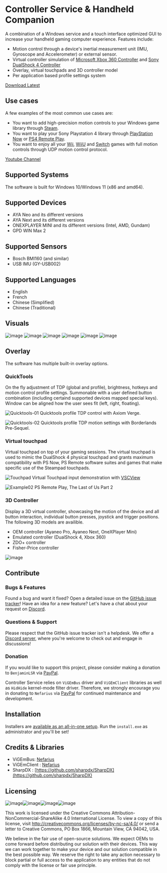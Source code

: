 # Controller Service & Handheld Companion

A combination of a Windows service and a touch interface optimized GUI to increase your handheld gaming computer experience. Features include:
- Motion control through a device's inertial measurement unit (IMU, Gyroscope and Accelerometer) or external sensor.
- Virtual controller simulation of [Microsoft Xbox 360 Controller](https://en.wikipedia.org/wiki/Xbox_360_controller) and [Sony DualShock 4 Controller](https://en.wikipedia.org/wiki/DualShock#DualShock_4)
- Overlay, virtual touchpads and 3D controller model
- Per application based profile settings system

[Download Latest](https://github.com/Valkirie/ControllerService/releases/latest)

## Use cases
A few examples of the most common use cases are:
- You want to add high-precision motion controls to your Windows game library through [Steam](https://store.steampowered.com/controller/update/dec15).
- You want to play your Sony Playstation 4 library through [PlayStation Now](https://www.playstation.com/en-us/ps-now/) or [PS4 Remote Play](<https://remoteplay.dl.playstation.net/remoteplay/>).
- You want to enjoy all your [Wii](https://dolphin-emu.org/), [WiiU](https://cemu.info/) and [Switch](https://yuzu-emu.org/) games with full motion controls through UDP motion control protocol.

[Youtube Channel](https://www.youtube.com/channel/UCFLra6QVYJYeaWp2mGaq3Og)

## Supported Systems
The software is built for Windows 10/Windows 11 (x86 and amd64).

## Supported Devices
- AYA Neo and its different versions
- AYA Next and its different versions
- ONEXPLAYER MINI and its different versions (Intel, AMD, Gundam)
- GPD WIN Max 2

## Supported Sensors
- Bosch BMI160 (and similar)
- USB IMU (GY-USB002)

## Supported Languages
- English
- French
- Chinese (Simplified)
- Chinese (Traditional)

## Visuals
![image](https://user-images.githubusercontent.com/934757/175270847-0638207d-f2c2-4bf7-becd-da6860638b0b.png)
![image](https://user-images.githubusercontent.com/934757/175270868-b2bffc77-878b-4a58-b2db-7387324c2390.png)
![image](https://user-images.githubusercontent.com/934757/175270899-edd658b5-1103-4bda-aaa6-1685e2b3d3f5.png)
![image](https://user-images.githubusercontent.com/934757/175270908-54eddc08-2620-4831-bc91-bfeb4340462a.png)
![image](https://user-images.githubusercontent.com/934757/175271013-6c130e24-ec81-4d9a-9d85-cb74c5e7e327.png)
![image](https://user-images.githubusercontent.com/934757/175271036-52fde73c-f9d4-4f67-aede-4a5618e0fe28.png)

## Overlay
The software has multiple built-in overlay options. 

### QuickTools

On the fly adjustment of TDP (global and profile), brightness, hotkeys and motion control profile settings. Summonable with a user defined button combination (including certaind supported devices mapped special keys). Window can be aligned how the user sees fit (left, right, floating).

![Quicktools-01](https://user-images.githubusercontent.com/14330834/184693435-7df5ad40-ddb1-4359-9335-1a5804441dc3.png)
Quicktools profile TDP control with Axiom Verge.

![Quicktools-02](https://user-images.githubusercontent.com/14330834/184693443-117d8594-f4e5-4400-8341-2fb95b986d01.png)
Quicktools profile TDP motion settings with Borderlands Pre-Sequel.

### Virtual touchpad

Virtual touchpad on top of your gaming sessions. The virtual touchpad is used to mimic the DualShock 4 physical touchpad and grants maximum compatibility with PS Now, PS Remote software suites and games that make specific use of the Steampad touchpads.

![Touchpad](https://user-images.githubusercontent.com/14330834/184550796-24f86f7a-af58-461d-b7c2-eb0d7735f5d5.gif)
Virtual Touchpad input demonstration with [VSCView](https://github.com/Nielk1/VSCView)

![Example02](https://user-images.githubusercontent.com/14330834/184550793-d81e2ec9-0271-4aae-bc44-7aeb393631ea.png)
PS Remote Play, The Last of Us Part 2

### 3D Controller

Display a 3D virtual controller, showcasing the motion of the device and all button interaction, individual button presses, joystick and trigger positions. The following 3D models are availible.
  - OEM controller (Ayaneo Pro, Ayaneo Next, OneXPlayer Mini)
  - Emulated controller (DualShock 4, Xbox 360)
  - ZDO+ controller
  - Fisher-Price controller

![image](https://user-images.githubusercontent.com/934757/175498734-29c9dc25-e7ed-44f3-a6f6-9600122c35cd.png)

## Contribute
### Bugs & Features
Found a bug and want it fixed? Open a detailed issue on the [GitHub issue tracker](../../issues)!
Have an idea for a new feature? Let's have a chat about your request on [Discord](https://discord.gg/cKaZ5SX8kx).

### Questions & Support
Please respect that the GitHub issue tracker isn't a helpdesk. We offer a [Discord server](https://discord.gg/cKaZ5SX8kx), where you're welcome to check out and engage in discussions!

### Donation
If you would like to support this project, please consider making a donation to `BenjaminLSR` via [PayPal](https://www.paypal.com/paypalme/BenjaminLSR).

Controller Service relies on `ViGEmBus` driver and `ViGEmClient` libraries as well as `HidHide` kernel-mode filter driver. Therefore, we strongly encourage you in donating to `Nefarius` via [PayPal](https://paypal.me/NefariusMaximus) for continued maintenance and development.

## Installation
Installers are [available as an all-in-one setup](../../releases/latest).
Run the `install.exe` as administrator and you'll be set!

## Credits & Libraries
- ViGEmBus: [Nefarius](https://github.com/ViGEm/ViGEmBus)
- ViGEmClient : [Nefarius](https://github.com/ViGEm/ViGEmClient)
- SharpDX : [https://github.com/sharpdx/SharpDX](https://github.com/sharpdx/SharpDX)

## Licensing

![image](https://user-images.githubusercontent.com/934757/159507299-ee55ec0b-8c0a-41b6-8dab-a1c72589565e.png)![image](https://user-images.githubusercontent.com/934757/159507349-caf88e3f-508b-4293-ae69-9918d6ba3d75.png)![image](https://user-images.githubusercontent.com/934757/159507749-c6ce02f6-b428-4592-96ca-95084ac5669b.png)![image](https://user-images.githubusercontent.com/934757/159507875-9ee29e9d-9528-4345-9503-0e2a13faeb4c.png)

This work is licensed under the Creative Commons Attribution-NonCommercial-ShareAlike 4.0 International License. To view a copy of this license, visit http://creativecommons.org/licenses/by-nc-sa/4.0/ or send a letter to Creative Commons, PO Box 1866, Mountain View, CA 94042, USA.

We believe in the fair use of open-source solutions. We expect OEMs to come forward before distributing our solution with their devices. This way we can work together to make your device and our solution compatible in the best possible way. We reserve the right to take any action necessary to block partial or full access to the application to any entities that do not comply with the license or fair use principle.
